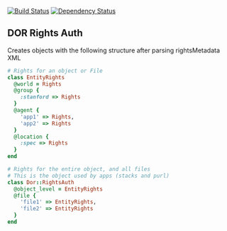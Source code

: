 [![Build Status](https://travis-ci.org/sul-dlss/dor-rights-auth.svg?branch=master)](https://travis-ci.org/sul-dlss/dor-rights-auth)
[![Dependency Status](https://gemnasium.com/sul-dlss/dor-rights-auth.svg)](https://gemnasium.com/sul-dlss/dor-rights-auth)

## DOR Rights Auth

Creates objects with the following structure after parsing rightsMetadata XML

```ruby
# Rights for an object or File
class EntityRights
  @world = Rights
  @group {
    :stanford => Rights
  }
  @agent {
    'app1' => Rights,
    'app2' => Rights
  }
  @location {
    :spec => Rights
  }
end

# Rights for the entire object, and all files
# This is the object used by apps (stacks and purl)
class Dor::RightsAuth
  @object_level = EntityRights
  @file {
    'file1' => EntityRights,
    'file2' => EntityRights
  }
end
```
